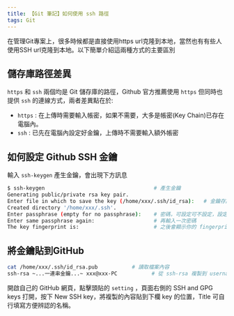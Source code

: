 ```yaml
---
title: 【Git 筆記】如何使用 ssh 路徑
tags: Git
---
```

在管理Git專案上，很多時候都是直接使用https url克隆到本地，當然也有有些人使用SSH url克隆到本地。以下簡單介紹這兩種方式的主要區別

## 儲存庫路徑差異

`https` 和 `ssh` 兩個均是 Git 儲存庫的路徑，Github 官方推薦使用 `https` 但同時也提供 `ssh` 的連線方式，兩者差異點在於:

* `https` : 在上傳時需要輸入帳密，如果不需要，大多是帳密(Key Chain)已存在電腦內。
* `ssh` : 已先在電腦內設定好金鑰，上傳時不需要輸入額外帳密

## 如何設定 Github SSH 金鑰

輸入 `ssh-keygen` 產生金鑰，會出現下方訊息

``` bash
$ ssh-keygen                                   # 產生金鑰
Generating public/private rsa key pair.
Enter file in which to save the key (/home/xxx/.ssh/id_rsa):   # 金鑰存放路徑，直接按 Enter
Created directory '/home/xxx/.ssh'.
Enter passphrase (empty for no passphrase):    # 密碼，可設定可不設定，設定的話每次上傳會多需要輸入一次密碼
Enter same passphrase again:                   # 再輸入一次密碼
The key fingerprint is:                        # 之後會顯示你的 fingerprint，到這裡就完成 key 的產生了
```

## 將金鑰貼到GitHub

``` bash
cat /home/xxx/.ssh/id_rsa.pub           # 讀取檔案內容
ssh-rsa ~...一連串金鑰...~ xxx@xxx-PC           # 從 ssh-rsa 複製到 username@pc-name
```

開啟自己的 GitHub 網頁，點擊頭貼的 `setting` ，頁面右側的 SSH and GPG keys 打開，按下 New SSH key，將複製的內容貼到下欄 key 的位置，Title 可自行填寫方便辨認的名稱。
